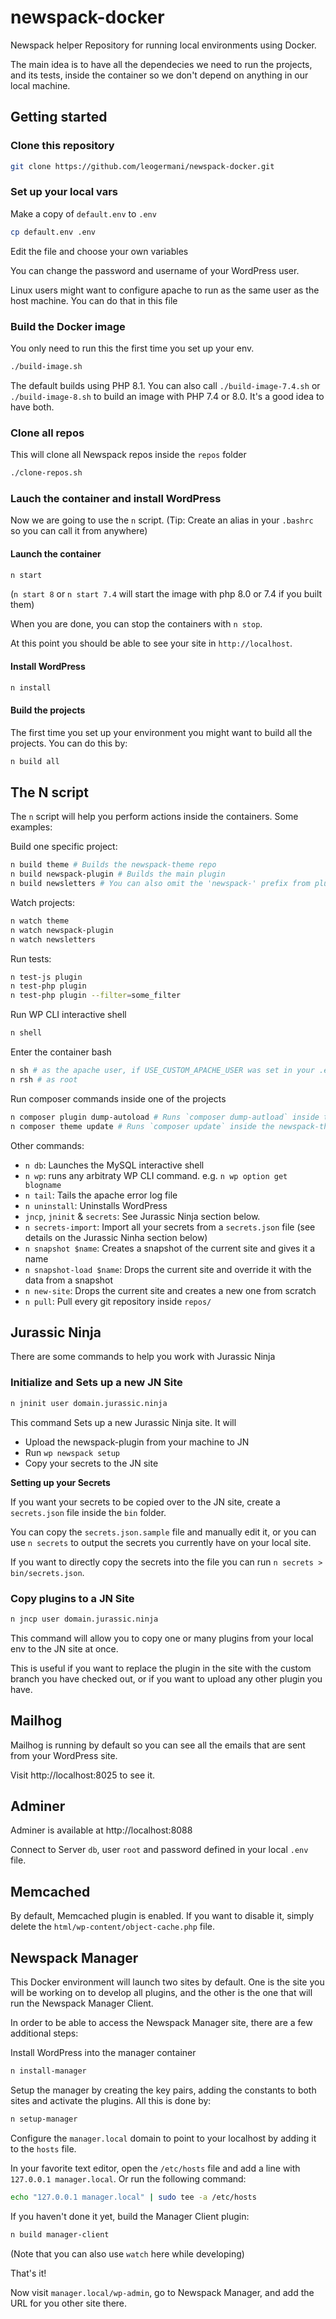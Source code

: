 # newspack-docker
Newspack helper Repository for running local environments using Docker.

The main idea is to have all the dependecies we need to run the projects, and its tests, inside the container so we don't depend on anything in our local machine.
## Getting started

### Clone this repository

```BASH
git clone https://github.com/leogermani/newspack-docker.git
```

### Set up your local vars

Make a copy of `default.env` to `.env`

```BASH
cp default.env .env
```

Edit the file and choose your own variables

You can change the password and username of your WordPress user.

Linux users might want to configure apache to run as the same user as the host machine. You can do that in this file

### Build the Docker image

You only need to run this the first time you set up your env.

```BASH
./build-image.sh
```

The default builds using PHP 8.1. You can also call `./build-image-7.4.sh` or `./build-image-8.sh` to build an image with PHP 7.4 or 8.0. It's a good idea to have both.

### Clone all repos

This will clone all Newspack repos inside the `repos` folder

```BASH
./clone-repos.sh
```

### Lauch the container and install WordPress

Now we are going to use the `n` script. (Tip: Create an alias in your `.bashrc` so you can call it from anywhere)

#### Launch the container
```BASH
n start
```

(`n start 8` or `n start 7.4` will start the image with php 8.0 or 7.4 if you built them)

When you are done, you can stop the containers with `n stop`.

At this point you should be able to see your site in `http://localhost`.

#### Install WordPress
```BASH
n install
```

#### Build the projects

The first time you set up your environment you might want to build all the projects. You can do this by:

```BASH
n build all
```

## The N script

The `n` script will help you perform actions inside the containers. Some examples:

Build one specific project:

```BASH
n build theme # Builds the newspack-theme repo
n build newspack-plugin # Builds the main plugin
n build newsletters # You can also omit the 'newspack-' prefix from plugins
```

Watch projects:

```BASH
n watch theme
n watch newspack-plugin
n watch newsletters
```

Run tests:

```BASH
n test-js plugin
n test-php plugin
n test-php plugin --filter=some_filter
```

Run WP CLI interactive shell

```BASH
n shell
```

Enter the container bash

```BASH
n sh # as the apache user, if USE_CUSTOM_APACHE_USER was set in your .env
n rsh # as root
```

Run composer commands inside one of the projects

```BASH
n composer plugin dump-autoload # Runs `composer dump-autload` inside the newspack-plugin repo
n composer theme update # Runs `composer update` inside the newspack-theme repo
```

Other commands:

* `n db`: Launches the MySQL interactive shell
* `n wp`: runs any arbitraty WP CLI command. e.g. `n wp option get blogname`
* `n tail`: Tails the apache error log file
* `n uninstall`: Uninstalls WordPress
* `jncp`, `jninit` & `secrets`: See Jurassic Ninja section below.
* `n secrets-import`: Import all your secrets from a `secrets.json` file (see details on the Jurassic Ninha section below)
* `n snapshot $name`: Creates a snapshot of the current site and gives it a name
* `n snapshot-load $name`: Drops the current site and override it with the data from a snapshot
* `n new-site`: Drops the current site and creates a new one from scratch
* `n pull`: Pull every git repository inside `repos/`

## Jurassic Ninja

There are some commands to help you work with Jurassic Ninja

### Initialize and Sets up a new JN Site
```BASH
n jninit user domain.jurassic.ninja
```

This command Sets up a new Jurassic Ninja site. It will
* Upload the newspack-plugin from your machine to JN
* Run `wp newspack setup`
* Copy your secrets to the JN site

**Setting up your Secrets**

If you want your secrets to be copied over to the JN site, create a `secrets.json` file inside the `bin` folder.

You can copy the `secrets.json.sample` file and manually edit it, or you can use `n secrets` to output the secrets you currently have on your local site.

If you want to directly copy the secrets into the file you can run `n secrets > bin/secrets.json`.

### Copy plugins to a JN Site
```BASH
n jncp user domain.jurassic.ninja
```

This command will allow you to copy one or many plugins from your local env to the JN site at once.

This is useful if you want to replace the plugin in the site with the custom branch you have checked out, or if you want to upload any other plugin you have.

## Mailhog

Mailhog is running by default so you can see all the emails that are sent from your WordPress site.

Visit http://localhost:8025 to see it.

## Adminer

Adminer is available at http://localhost:8088

Connect to Server `db`, user `root` and password defined in your local `.env` file.

## Memcached

By default, Memcached plugin is enabled. If you want to disable it, simply delete the `html/wp-content/object-cache.php` file.

## Newspack Manager

This Docker environment will launch two sites by default. One is the site you will be working on to develop all plugins, and the other is the one that will run the Newspack Manager Client.

In order to be able to access the Newspack Manager site, there are a few additional steps:

Install WordPress into the manager container
```BASH
n install-manager
```

Setup the manager by creating the key pairs, adding the constants to both sites and activate the plugins. All this is done by:
```BASH
n setup-manager
```

Configure the `manager.local` domain to point to your localhost by adding it to the `hosts` file.

In your favorite text editor, open the `/etc/hosts` file and add a line with `127.0.0.1 manager.local`. Or run the following command:
```BASH
echo "127.0.0.1 manager.local" | sudo tee -a /etc/hosts
```

If you haven't done it yet, build the Manager Client plugin:
```BASH
n build manager-client
```
(Note that you can also use `watch` here while developing)

That's it!

Now visit `manager.local/wp-admin`, go to Newspack Manager, and add the URL for you other site there.
